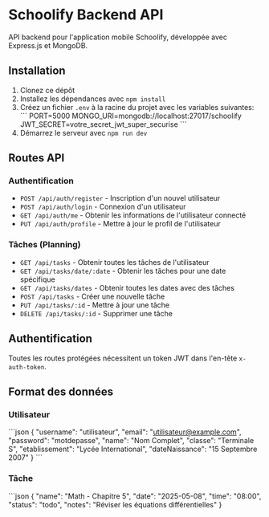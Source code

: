 # Schoolify Backend API

API backend pour l'application mobile Schoolify, développée avec Express.js et MongoDB.

## Installation

1. Clonez ce dépôt
2. Installez les dépendances avec `npm install`
3. Créez un fichier `.env` à la racine du projet avec les variables suivantes:
   \`\`\`
   PORT=5000
   MONGO_URI=mongodb://localhost:27017/schoolify
   JWT_SECRET=votre_secret_jwt_super_securise
   \`\`\`
4. Démarrez le serveur avec `npm run dev`

## Routes API

### Authentification

- `POST /api/auth/register` - Inscription d'un nouvel utilisateur
- `POST /api/auth/login` - Connexion d'un utilisateur
- `GET /api/auth/me` - Obtenir les informations de l'utilisateur connecté
- `PUT /api/auth/profile` - Mettre à jour le profil de l'utilisateur

### Tâches (Planning)

- `GET /api/tasks` - Obtenir toutes les tâches de l'utilisateur
- `GET /api/tasks/date/:date` - Obtenir les tâches pour une date spécifique
- `GET /api/tasks/dates` - Obtenir toutes les dates avec des tâches
- `POST /api/tasks` - Créer une nouvelle tâche
- `PUT /api/tasks/:id` - Mettre à jour une tâche
- `DELETE /api/tasks/:id` - Supprimer une tâche

## Authentification

Toutes les routes protégées nécessitent un token JWT dans l'en-tête `x-auth-token`.

## Format des données

### Utilisateur
\`\`\`json
{
  "username": "utilisateur",
  "email": "utilisateur@example.com",
  "password": "motdepasse",
  "name": "Nom Complet",
  "classe": "Terminale S",
  "etablissement": "Lycée International",
  "dateNaissance": "15 Septembre 2007"
}
\`\`\`

### Tâche
\`\`\`json
{
  "name": "Math - Chapitre 5",
  "date": "2025-05-08",
  "time": "08:00",
  "status": "todo",
  "notes": "Réviser les équations différentielles"
}
